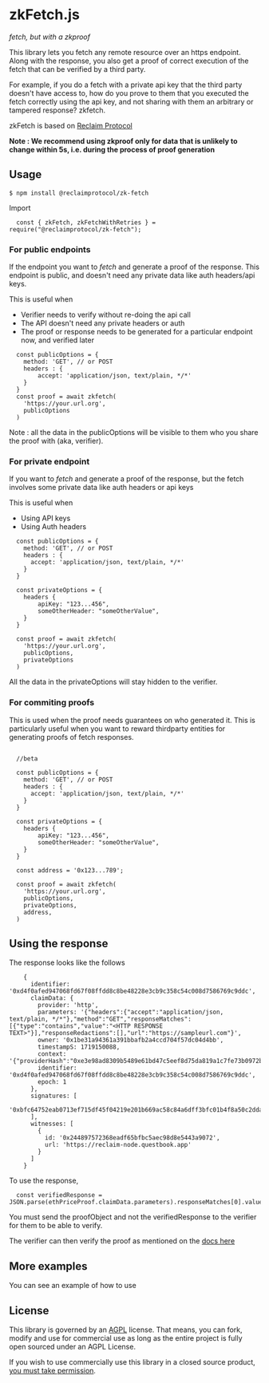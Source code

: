 # zkFetch.js
_fetch, but with a zkproof_

This library lets you fetch any remote resource over an https endpoint. Along with the response, you also get a proof of correct execution of the fetch that can be verified by a third party. 

For example, if you do a fetch with a private api key that the third party doesn't have access to, how do you prove to them that you executed the fetch correctly using the api key, and not sharing with them an arbitrary or tampered response? zkfetch.

zkFetch is based on [Reclaim Protocol](https://reclaimprotocol.org)

**Note : We recommend using zkproof only for data that is unlikely to change within 5s, i.e. during the process of proof generation**

## Usage

```
$ npm install @reclaimprotocol/zk-fetch
```

Import 
```
  const { zkFetch, zkFetchWithRetries } = require("@reclaimprotocol/zk-fetch");
```

### For public endpoints
If the endpoint you want to _fetch_ and generate a proof of the response. This endpoint is public, and doesn't need any private data like auth headers/api keys.

This is useful when
- Verifier needs to verify without re-doing the api call
- The API doesn't need any private headers or auth
- The proof or response needs to be generated for a particular endpoint now, and verified later

```
  const publicOptions = {
    method: 'GET', // or POST
    headers : {
        accept: 'application/json, text/plain, */*' 
    }
  }
  const proof = await zkfetch(
    'https://your.url.org',
    publicOptions
  )
```

Note : all the data in the publicOptions will be visible to them who you share the proof with (aka, verifier).

### For private endpoint
If you want to _fetch_ and generate a proof of the response, but the fetch involves some private data like auth headers or api keys 

This is useful when 
- Using API keys
- Using Auth headers

```
  const publicOptions = {
    method: 'GET', // or POST
    headers : {
      accept: 'application/json, text/plain, */*' 
    }
  }

  const privateOptions = {
    headers {
        apiKey: "123...456",
        someOtherHeader: "someOtherValue",
    }
  }

  const proof = await zkfetch(
    'https://your.url.org',
    publicOptions,
    privateOptions
  )

```

All the data in the privateOptions will stay hidden to the verifier.

### For commiting proofs
This is used when the proof needs guarantees on who generated it. This is particularly useful when you want to reward thirdparty entities for generating proofs of fetch responses.

```  

  //beta

  const publicOptions = {
    method: 'GET', // or POST
    headers : {
      accept: 'application/json, text/plain, */*' 
    }
  }

  const privateOptions = {
    headers {
        apiKey: "123...456",
        someOtherHeader: "someOtherValue",
    }
  }

  const address = '0x123...789';

  const proof = await zkfetch(
    'https://your.url.org',
    publicOptions,
    privateOptions,
    address,
  )
```
## Using the response
The response looks like the follows
```
    {
      identifier: '0xd4f0afed947068fd67f08ffdd8c8be48228e3cb9c358c54c008d7586769c9ddc',
      claimData: {
        provider: 'http',
        parameters: '{"headers":{"accept":"application/json, text/plain, */*"},"method":"GET","responseMatches":[{"type":"contains","value":"<HTTP RESPONSE TEXT>"}],"responseRedactions":[],"url":"https://sampleurl.com"}',
        owner: '0x1be31a94361a391bbafb2a4ccd704f57dc04d4bb',
        timestampS: 1719150088,
        context: '{"providerHash":"0xe3e98ad8309b5489e61bd47c5eef8d75da819a1c7fe73b0972bccbed5bc13cda"}',
        identifier: '0xd4f0afed947068fd67f08ffdd8c8be48228e3cb9c358c54c008d7586769c9ddc',
        epoch: 1
      },
      signatures: [
        '0xbfc64752eab0713ef715df45f04219e201b669ac58c84a6dff3bfc01b4f8a50c2dda58c18f154f5ab5c17b84179bc41cb9a47e762b792f8dadb1c1f5f5b4f9e91b'
      ],
      witnesses: [
        {
          id: '0x244897572368eadf65bfbc5aec98d8e5443a9072',
          url: 'https://reclaim-node.questbook.app'
        }
      ]
    }
```

To use the response, 
```
  const verifiedResponse = JSON.parse(ethPriceProof.claimData.parameters).responseMatches[0].value;
```

You must send the proofObject and not the verifiedResponse to the verifier for them to be able to verify.

The verifier can then verify the proof as mentioned on the [docs here](https://docs.reclaimprotocol.org/js/callback#verify-the-proofs)

## More examples
You can see an example of how to use

## License 
This library is governed by an [AGPL](./LICENSE.md) license.
That means, you can fork, modify and use for commercial use as long as the entire project is fully open sourced under an AGPL License.

If you wish to use commercially use this library in a closed source product, [you must take permission](https://t.me/protocolreclaim/1452).